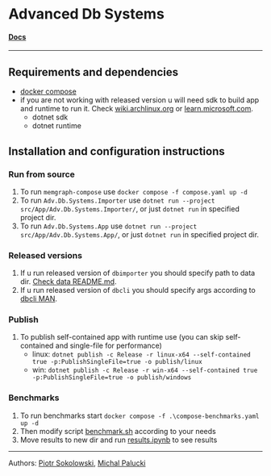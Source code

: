 # Advanced Db Systems

#### [Docs](docs/README.md)

---

## Requirements and dependencies

- [docker compose](https://docs.docker.com/desktop/install/linux/)
- if you are not working with released version u will need sdk to build app and runtime to run it. Check [wiki.archlinux.org](https://wiki.archlinux.org/title/.NET)
  or [learn.microsoft.com](https://learn.microsoft.com/en-us/dotnet/core/install/linux-ubuntu-install?tabs=dotnet8&pivots=os-linux-ubuntu-2404).
    - dotnet sdk
    - dotnet runtime

## Installation and configuration instructions

### Run from source

1. To run `memgraph-compose` use `docker compose -f compose.yaml up -d`
2. To run `Adv.Db.Systems.Importer` use `dotnet run --project src/App/Adv.Db.Systems.Importer/`, or just `dotnet run` in specified project dir.
3. To run `Adv.Db.Systems.App` use `dotnet run --project src/App/Adv.Db.Systems.App/`, or just `dotnet run` in specified project dir.

### Released versions

1. If u run released version of `dbimporter` you should specify path to data dir. [Check data README.md](data/README.md).
2. If u run released version of `dbcli` you should specify args according to [dbcli MAN](docs/README.md#dbcli-man).

### Publish

1. To publish self-contained app with runtime use (you can skip self-contained and single-file for performance)
    - linux: `dotnet publish -c Release -r linux-x64 --self-contained true -p:PublishSingleFile=true -o publish/linux`
    - win: `dotnet publish -c Release -r win-x64 --self-contained true -p:PublishSingleFile=true -o publish/windows`

### Benchmarks

1. To run benchmarks start `docker compose -f .\compose-benchmarks.yaml up -d`
2. Then modify script [benchmark.sh](src/benchmarks/benchmark.sh) according to your needs
3. Move results to new dir and run [results.ipynb](src/benchmarks/results.ipynb) to see results

---

Authors: [Piotr Sokolowski](https://github.com/sokoloowski), [Michal Palucki](https://github.com/uknowmee)